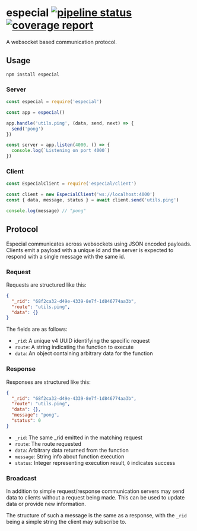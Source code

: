 # especial [![pipeline status](https://gitlab.com/jchancehud/especial/badges/master/pipeline.svg)](https://gitlab.com/jchancehud/especial/-/commits/master) [![coverage report](https://gitlab.com/jchancehud/especial/badges/master/coverage.svg)](https://gitlab.com/jchancehud/especial/-/jobs/artifacts/master/file/coverage/index.html?job=testing)

A websocket based communication protocol.

## Usage

`npm install especial`

### Server

```js
const especial = require('especial')

const app = especial()

app.handle('utils.ping', (data, send, next) => {
  send('pong')
})

const server = app.listen(4000, () => {
  console.log(`Listening on port 4000`)
})

```

### Client

```js
const EspecialClient = require('especial/client')

const client = new EspecialClient('ws://localhost:4000')
const { data, message, status } = await client.send('utils.ping')

console.log(message) // "pong"
```

## Protocol

Especial communicates across websockets using JSON encoded payloads. Clients emit a payload with a unique id and the server is expected to respond with a single message with the same id.

### Request

Requests are structured like this:

```json
{
  "_rid": "68f2ca32-d49e-4339-8e7f-1d846774aa3b",
  "route": "utils.ping",
  "data": {}
}
```

The fields are as follows:
  - `_rid`: A unique v4 UUID identifying the specific request
  - `route`: A string indicating the function to execute
  - `data`: An object containing arbitrary data for the function

### Response

Responses are structured like this:

```json
{
  "_rid": "68f2ca32-d49e-4339-8e7f-1d846774aa3b",
  "route": "utils.ping",
  "data": {},
  "message": "pong",
  "status": 0
}
```

- `_rid`: The same \_rid emitted in the matching request
- `route`: The route requested
- `data`: Arbitrary data returned from the function
- `message`: String info about function execution
- `status`: Integer representing execution result, `0` indicates success

### Broadcast

In addition to simple request/response communication servers may send data to clients without a request being made. This can be used to update data or provide new information.

The structure of such a message is the same as a response, with the `_rid` being a simple string the client may subscribe to.
